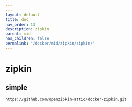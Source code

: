 ```yaml
---
---
layout: default
title: doc
nav_order: 13
description: zipkin
parent: mid
has_children: false
permalink: "/docker/mid/zipkin/zipkin/"
---
```


# zipkin

## simple

```shell
https://github.com/openzipkin-attic/docker-zipkin.git
```
